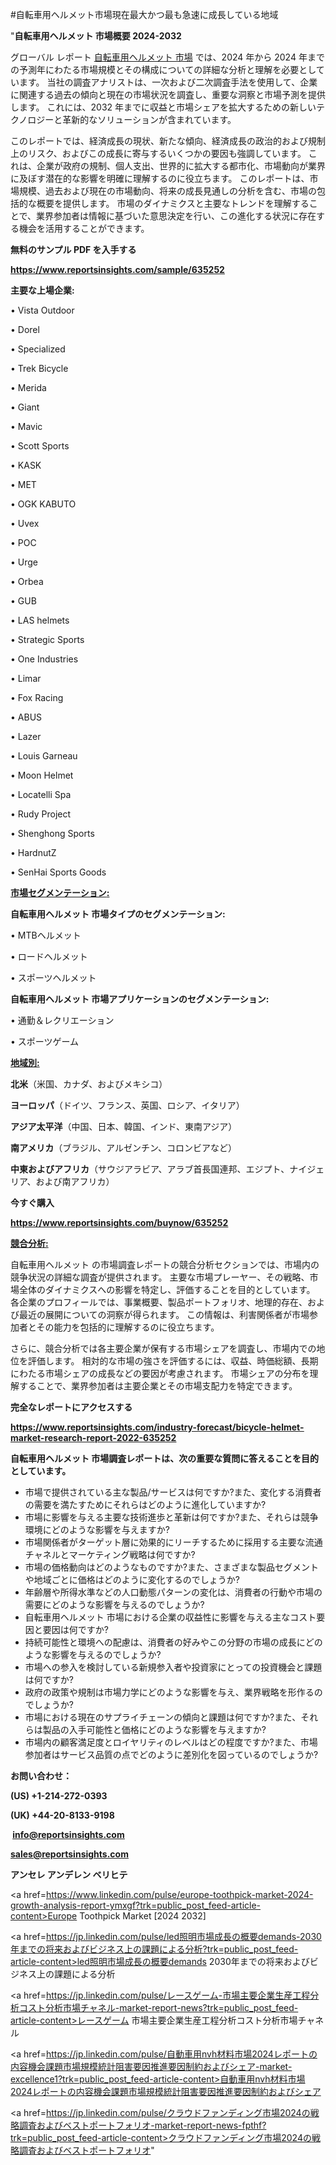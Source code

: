 #自転車用ヘルメット市場現在最大かつ最も急速に成長している地域

"<strong>自転車用ヘルメット 市場概要 2024-2032</strong>

グローバル レポート <a href=https://www.reportsinsights.com/sample/635252>自転車用ヘルメット 市場</a> では、2024 年から 2024 年までの予測年にわたる市場規模とその構成についての詳細な分析と理解を必要としています。 当社の調査アナリストは、一次および二次調査手法を使用して、企業に関連する過去の傾向と現在の市場状況を調査し、重要な洞察と市場予測を提供します。 これには、2032 年までに収益と市場シェアを拡大​​するための新しいテクノロジーと革新的なソリューションが含まれています。

このレポートでは、経済成長の現状、新たな傾向、経済成長の政治的および規制上のリスク、およびこの成長に寄与するいくつかの要因も強調しています。 これは、企業が政府の規制、個人支出、世界的に拡大する都市化、市場動向が業界に及ぼす潜在的な影響を明確に理解するのに役立ちます。 このレポートは、市場規模、過去および現在の市場動向、将来の成長見通しの分析を含む、市場の包括的な概要を提供します。 市場のダイナミクスと主要なトレンドを理解することで、業界参加者は情報に基づいた意思決定を行い、この進化する状況に存在する機会を活用することができます。

<strong><b>無料のサンプル PDF を入手する</b></strong>

<a href=https://www.reportsinsights.com/sample/635252><strong><u>https://www.reportsinsights.com/sample/635252</u></strong></a>

<strong>主要な上場企業:</strong>

• Vista Outdoor

• Dorel

• Specialized

• Trek Bicycle

• Merida

• Giant

• Mavic

• Scott Sports

• KASK

• MET

• OGK KABUTO

• Uvex

• POC

• Urge

• Orbea

• GUB

• LAS helmets

• Strategic Sports

• One Industries

• Limar

• Fox Racing

• ABUS

• Lazer

• Louis Garneau

• Moon Helmet

• Locatelli Spa

• Rudy Project

• Shenghong Sports

• HardnutZ

• SenHai Sports Goods

<strong><u>市場セグメンテーション</u></strong><strong><u>:</u></strong>

<strong>自転車用ヘルメット 市場タイプのセグメンテーション:</strong>

• MTBヘルメット

• ロードヘルメット

• スポーツヘルメット

<strong>自転車用ヘルメット 市場アプリケーションのセグメンテーション:</strong>

• 通勤＆レクリエーション

• スポーツゲーム

<strong><u>地域別</u></strong><strong><u>:</u></strong>

<strong>北米</strong>（米国、カナダ、およびメキシコ）

<strong>ヨーロッパ</strong>（ドイツ、フランス、英国、ロシア、イタリア）

<strong>アジア太平洋</strong>（中国、日本、韓国、インド、東南アジア）

<strong>南アメリカ</strong>（ブラジル、アルゼンチン、コロンビアなど）

<strong>中東およびアフリカ</strong>（サウジアラビア、アラブ首長国連邦、エジプト、ナイジェリア、および南アフリカ）

<strong>今すぐ購入</strong>

<a href=https://www.reportsinsights.com/buynow/635252><strong><u>https://www.reportsinsights.com/buynow/635252</u></strong></a>

<strong><u>競合分析:</u></strong>

自転車用ヘルメット の市場調査レポートの競合分析セクションでは、市場内の競争状況の詳細な調査が提供されます。 主要な市場プレーヤー、その戦略、市場全体のダイナミクスへの影響を特定し、評価することを目的としています。 各企業のプロフィールでは、事業概要、製品ポートフォリオ、地理的存在、および最近の展開についての洞察が得られます。 この情報は、利害関係者が市場参加者とその能力を包括的に理解するのに役立ちます。

さらに、競合分析では各主要企業が保有する市場シェアを調査し、市場内での地位を評価します。 相対的な市場の強さを評価するには、収益、時価総額、長期にわたる市場シェアの成長などの要因が考慮されます。 市場シェアの分布を理解することで、業界参加者は主要企業とその市場支配力を特定できます。

<strong>完全なレポートにアクセスする</strong>

<a href=https://www.reportsinsights.com/industry-forecast/bicycle-helmet-market-research-report-2022-635252><strong><u><b>https://www.reportsinsights.com/industry-forecast/bicycle-helmet-market-research-report-2022-635252</b></u></strong></a>

<strong><b>自転車用ヘルメット 市場調査レポートは、次の重要な質問に答えることを目的としています。</b></strong>
<ul>
  <li>市場で提供されている主な製品/サービスは何ですか?また、変化する消費者の需要を満たすためにそれらはどのように進化していますか?</li>
  <li>市場に影響を与える主要な技術進歩と革新は何ですか?また、それらは競争環境にどのような影響を与えますか?</li>
  <li>市場関係者がターゲット層に効果的にリーチするために採用する主要な流通チャネルとマーケティング戦略は何ですか?</li>
  <li>市場の価格動向はどのようなものですか?また、さまざまな製品セグメントや地域ごとに価格はどのように変化するのでしょうか?</li>
  <li>年齢層や所得水準などの人口動態パターンの変化は、消費者の行動や市場の需要にどのような影響を与えるのでしょうか?</li>
  <li>自転車用ヘルメット 市場における企業の収益性に影響を与える主なコスト要因と要因は何ですか?</li>
  <li>持続可能性と環境への配慮は、消費者の好みやこの分野の市場の成長にどのような影響を与えるのでしょうか?</li>
  <li>市場への参入を検討している新規参入者や投資家にとっての投資機会と課題は何ですか?</li>
  <li>政府の政策や規制は市場力学にどのような影響を与え、業界戦略を形作るのでしょうか?</li>
  <li>市場における現在のサプライチェーンの傾向と課題は何ですか?また、それらは製品の入手可能性と価格にどのような影響を与えますか?</li>
  <li>市場内の顧客満足度とロイヤリティのレベルはどの程度ですか?また、市場参加者はサービス品質の点でどのように差別化を図っているのでしょうか?</li>
</ul>
<strong>お問い合わせ：</strong>

<strong>(US) +1-214-272-0393</strong>

<strong>(UK) +44-20-8133-9198</strong>

<strong> </strong><a href=info@reportsinsights.com><strong><u>info@reportsinsights.com</u></strong></a>

<a href=sales@reportsinsights.com><strong><u>sales@reportsinsights.com</u></strong></a>

<strong>アンセレ アンデレン ベリヒテ</strong>

<a href=https://www.linkedin.com/pulse/europe-toothpick-market-2024-growth-analysis-report-ymxgf?trk=public_post_feed-article-content>Europe Toothpick Market [2024 2032]</a>

<a href=https://jp.linkedin.com/pulse/led照明市場成長の概要demands-2030年までの将来およびビジネス上の課題による分析?trk=public_post_feed-article-content>led照明市場成長の概要demands 2030年までの将来およびビジネス上の課題による分析</a>

<a href=https://jp.linkedin.com/pulse/レースゲーム-市場主要企業生産工程分析コスト分析市場チャネル-market-report-news?trk=public_post_feed-article-content>レースゲーム 市場主要企業生産工程分析コスト分析市場チャネル</a>

<a href=https://jp.linkedin.com/pulse/自動車用nvh材料市場2024レポートの内容機会課題市場規模統計阻害要因推進要因制約およびシェア-market-excellence1?trk=public_post_feed-article-content>自動車用nvh材料市場2024レポートの内容機会課題市場規模統計阻害要因推進要因制約およびシェア</a>

<a href=https://jp.linkedin.com/pulse/クラウドファンディング市場2024の戦略調査およびベストポートフォリオ-market-report-news-fpthf?trk=public_post_feed-article-content>クラウドファンディング市場2024の戦略調査およびベストポートフォリオ</a>"
